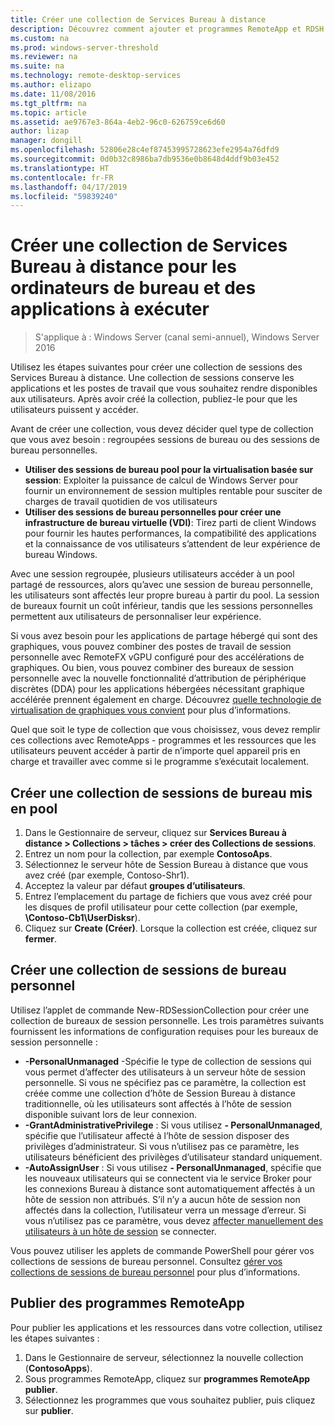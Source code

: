 ```yaml
---
title: Créer une collection de Services Bureau à distance
description: Découvrez comment ajouter et programmes RemoteApp et RDSH à votre déploiement des services Bureau à distance.
ms.custom: na
ms.prod: windows-server-threshold
ms.reviewer: na
ms.suite: na
ms.technology: remote-desktop-services
ms.author: elizapo
ms.date: 11/08/2016
ms.tgt_pltfrm: na
ms.topic: article
ms.assetid: ae9767e3-864a-4eb2-96c0-626759ce6d60
author: lizap
manager: dongill
ms.openlocfilehash: 52806e28c4ef87453995728623efe2954a76dfd9
ms.sourcegitcommit: 0d0b32c8986ba7db9536e0b8648d4ddf9b03e452
ms.translationtype: HT
ms.contentlocale: fr-FR
ms.lasthandoff: 04/17/2019
ms.locfileid: "59839240"
---
```

# <a name="create-a-remote-desktop-services-collection-for-desktops-and-apps-to-run"></a>Créer une collection de Services Bureau à distance pour les ordinateurs de bureau et des applications à exécuter

>S'applique à : Windows Server (canal semi-annuel), Windows Server 2016

Utilisez les étapes suivantes pour créer une collection de sessions des Services Bureau à distance. Une collection de sessions conserve les applications et les postes de travail que vous souhaitez rendre disponibles aux utilisateurs. Après avoir créé la collection, publiez-le pour que les utilisateurs puissent y accéder.

Avant de créer une collection, vous devez décider quel type de collection que vous avez besoin : regroupées sessions de bureau ou des sessions de bureau personnelles. 

- **Utiliser des sessions de bureau pool pour la virtualisation basée sur session**: Exploiter la puissance de calcul de Windows Server pour fournir un environnement de session multiples rentable pour susciter de charges de travail quotidien de vos utilisateurs
- **Utiliser des sessions de bureau personnelles pour créer une infrastructure de bureau virtuelle (VDI)**: Tirez parti de client Windows pour fournir les hautes performances, la compatibilité des applications et la connaissance de vos utilisateurs s’attendent de leur expérience de bureau Windows.
 
Avec une session regroupée, plusieurs utilisateurs accéder à un pool partagé de ressources, alors qu’avec une session de bureau personnelle, les utilisateurs sont affectés leur propre bureau à partir du pool. La session de bureaux fournit un coût inférieur, tandis que les sessions personnelles permettent aux utilisateurs de personnaliser leur expérience.

Si vous avez besoin pour les applications de partage hébergé qui sont des graphiques, vous pouvez combiner des postes de travail de session personnelle avec RemoteFX vGPU configuré pour des accélérations de graphiques. Ou bien, vous pouvez combiner des bureaux de session personnelle avec la nouvelle fonctionnalité d’attribution de périphérique discrètes (DDA) pour les applications hébergées nécessitant graphique accélérée prennent également en charge. Découvrez [quelle technologie de virtualisation de graphiques vous convient](rds-graphics-virtualization.md) pour plus d’informations.


Quel que soit le type de collection que vous choisissez, vous devez remplir ces collections avec RemoteApps - programmes et les ressources que les utilisateurs peuvent accéder à partir de n’importe quel appareil pris en charge et travailler avec comme si le programme s’exécutait localement.

## <a name="create-a-pooled-desktop-session-collection"></a>Créer une collection de sessions de bureau mis en pool

1.  Dans le Gestionnaire de serveur, cliquez sur **Services Bureau à distance > Collections > tâches > créer des Collections de sessions**.  
2.  Entrez un nom pour la collection, par exemple **ContosoAps**.  
3.  Sélectionnez le serveur hôte de Session Bureau à distance que vous avez créé (par exemple, Contoso-Shr1).  
4.  Acceptez la valeur par défaut **groupes d’utilisateurs**.  
5.  Entrez l’emplacement du partage de fichiers que vous avez créé pour les disques de profil utilisateur pour cette collection (par exemple, **\Contoso-Cb1\UserDisksr**).   
6.  Cliquez sur **Create (Créer)**. Lorsque la collection est créée, cliquez sur **fermer**.  


## <a name="create-a-personal-desktop-session-collection"></a>Créer une collection de sessions de bureau personnel

Utilisez l’applet de commande New-RDSessionCollection pour créer une collection de bureaux de session personnelle. Les trois paramètres suivants fournissent les informations de configuration requises pour les bureaux de session personnelle :

- **-PersonalUnmanaged** -Spécifie le type de collection de sessions qui vous permet d’affecter des utilisateurs à un serveur hôte de session personnelle. Si vous ne spécifiez pas ce paramètre, la collection est créée comme une collection d’hôte de Session Bureau à distance traditionnelle, où les utilisateurs sont affectés à l’hôte de session disponible suivant lors de leur connexion.
- **-GrantAdministrativePrivilege** : Si vous utilisez **- PersonalUnmanaged**, spécifie que l’utilisateur affecté à l’hôte de session disposer des privilèges d’administrateur. Si vous n’utilisez pas ce paramètre, les utilisateurs bénéficient des privilèges d’utilisateur standard uniquement.
- **-AutoAssignUser** : Si vous utilisez **- PersonalUnmanaged**, spécifie que les nouveaux utilisateurs qui se connectent via le service Broker pour les connexions Bureau à distance sont automatiquement affectés à un hôte de session non attribués. S’il n’y a aucun hôte de session non affectés dans la collection, l’utilisateur verra un message d’erreur. Si vous n’utilisez pas ce paramètre, vous devez [affecter manuellement des utilisateurs à un hôte de session](rds-manage-personal-collection.md#manually-assign-a-user-to-a-personal-session-host) se connecter.

Vous pouvez utiliser les applets de commande PowerShell pour gérer vos collections de sessions de bureau personnel. Consultez [gérer vos collections de sessions de bureau personnel](rds-manage-personal-collection.md) pour plus d’informations.

## <a name="publish-remoteapp-programs"></a>Publier des programmes RemoteApp
Pour publier les applications et les ressources dans votre collection, utilisez les étapes suivantes :

1.  Dans le Gestionnaire de serveur, sélectionnez la nouvelle collection (**ContosoApps**).  
2.  Sous programmes RemoteApp, cliquez sur **programmes RemoteApp publier**.  
3. Sélectionnez les programmes que vous souhaitez publier, puis cliquez sur **publier**.  
